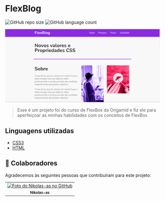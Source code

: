 # FlexBlog

![GitHub repo size](https://img.shields.io/github/repo-size/Nikolas-as/FlexBlog?style=for-the-badge)
![GitHub language count](https://img.shields.io/github/languages/count/Nikolas-as/FlexBlog?style=for-the-badge)

<img src="./assets/img/flexblog.PNG" alt="exemplo imagem">

> Esse é um projeto foi do curso de FlexBox da Origamid e fiz ele para aperfeiçoar as minhas habilidades com os conceitos de FlexBox
>
## Linguagens utilizadas

- [CSS3](https://developer.mozilla.org/pt-BR/docs/Web/CSS)
- [HTML](https://developer.mozilla.org/pt-BR/docs/Web/HTML)

## 🤝 Colaboradores

Agradecemos às seguintes pessoas que contribuíram para este projeto:

<table>
  <tr>
    <td align="center">
      <a href="#">
        <img src="https://avatars.githubusercontent.com/u/62979208?v=4" width="100px;" alt="Foto do Nikolas-as no GitHub"/><br>
        <sub>
          <b>Nikolas-as</b>
        </sub>
      </a>
    </td>
</table>
